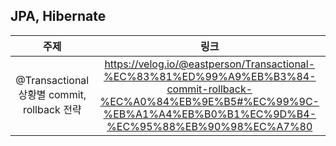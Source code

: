 ## JPA, Hibernate
| 주제 | 링크 |
| :---: | :---: |
| @Transactional 상황별 commit, rollback 전략 | https://velog.io/@eastperson/Transactional-%EC%83%81%ED%99%A9%EB%B3%84-commit-rollback-%EC%A0%84%EB%9E%B5#%EC%99%9C-%EB%A1%A4%EB%B0%B1%EC%9D%B4-%EC%95%88%EB%90%98%EC%A7%80 |